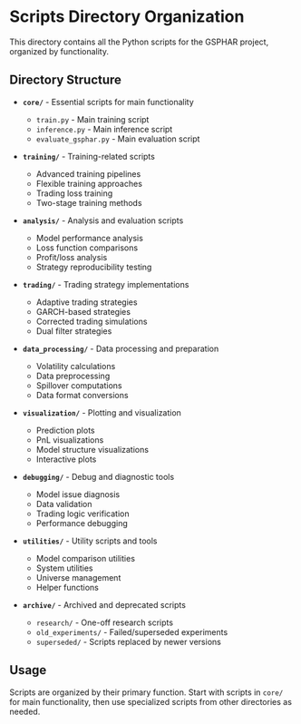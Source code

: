# Scripts Directory Organization

This directory contains all the Python scripts for the GSPHAR project, organized by functionality.

## Directory Structure

- **`core/`** - Essential scripts for main functionality
  - `train.py` - Main training script
  - `inference.py` - Main inference script  
  - `evaluate_gsphar.py` - Main evaluation script

- **`training/`** - Training-related scripts
  - Advanced training pipelines
  - Flexible training approaches
  - Trading loss training
  - Two-stage training methods

- **`analysis/`** - Analysis and evaluation scripts
  - Model performance analysis
  - Loss function comparisons
  - Profit/loss analysis
  - Strategy reproducibility testing

- **`trading/`** - Trading strategy implementations
  - Adaptive trading strategies
  - GARCH-based strategies
  - Corrected trading simulations
  - Dual filter strategies

- **`data_processing/`** - Data processing and preparation
  - Volatility calculations
  - Data preprocessing
  - Spillover computations
  - Data format conversions

- **`visualization/`** - Plotting and visualization
  - Prediction plots
  - PnL visualizations
  - Model structure visualizations
  - Interactive plots

- **`debugging/`** - Debug and diagnostic tools
  - Model issue diagnosis
  - Data validation
  - Trading logic verification
  - Performance debugging

- **`utilities/`** - Utility scripts and tools
  - Model comparison utilities
  - System utilities
  - Universe management
  - Helper functions

- **`archive/`** - Archived and deprecated scripts
  - `research/` - One-off research scripts
  - `old_experiments/` - Failed/superseded experiments
  - `superseded/` - Scripts replaced by newer versions

## Usage

Scripts are organized by their primary function. Start with scripts in `core/` for main functionality, then use specialized scripts from other directories as needed.
